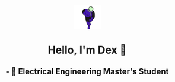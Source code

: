 <p align="center">
 <img align="center" alt="GIF" src="https://raw.githubusercontent.com/Dexray200/Dexray200/master/engineer.gif" width="75"/>

<h1 align="center">Hello, I'm Dex 🤙</h1>
<h2 align="center">- 🥽 Electrical Engineering Master's Student
</p>




